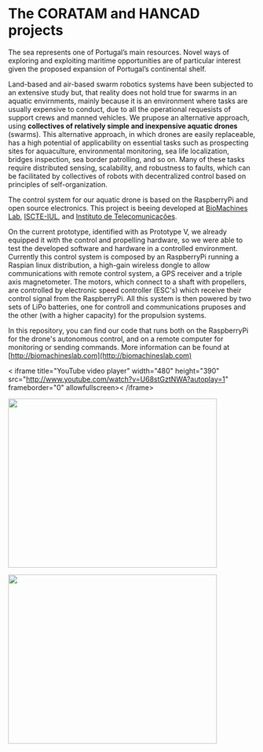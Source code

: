 # The CORATAM and HANCAD projects #

The sea represents one of Portugal’s main resources. Novel ways of exploring and exploiting maritime opportunities are of particular interest given the proposed expansion of Portugal’s continental shelf.

Land-based and air-based swarm robotics systems have been subjected to an extensive study but, that reality does not hold true for swarms in an aquatic envirnments, mainly because it is an environment where tasks are usually expensive to conduct, due to all the operational requesists of support crews and manned vehicles. We prupose an alternative approach, using **collectives of relatively simple and inexpensive aquatic drones** (swarms). This alternative approach, in which drones are easily replaceable, has a high potential of applicability on essential tasks such as prospecting sites for aquaculture, environmental monitoring, sea life localization, bridges inspection, sea border patrolling, and so on. Many of these tasks require distributed sensing, scalability, and robustness to faults, which can be facilitated by collectives of robots with decentralized control based on principles of self-organization.

The control system for our aquatic drone is based on the RaspberryPi and open source electronics. This project is beeing developed at [BioMachines Lab](http://biomachineslab.com), [ISCTE-IUL](http://iscte-iul.pt), and [Instituto de Telecomunicações](http://www.it.pt).

On the current prototype, identified with as Prototype V, we already equipped it with the control and propelling hardware, so we were able to test the developed software and hardware in a controlled environment. Currently this control system is composed by an RaspberryPi running a Raspian linux distribution, a high-gain wireless dongle to allow communications with remote control system, a GPS receiver and a triple axis magnetometer. The motors, which connect to a shaft with propellers, are controlled by electronic speed controller (ESC's) which receive their control signal from the RaspberryPi. All this system is then powered by two sets of LiPo batteries, one for controll and communications pruposes and the other (with a higher capacity) for the propulsion systems.

In this repository, you can find our code that runs both on the RaspberryPi for the drone's autonomous control, and on a remote computer for monitoring or sending commands. More information can be found at [http://biomachineslab.com](http://biomachineslab.com)

< iframe title="YouTube video player" width="480" height="390" src="http://www.youtube.com/watch?v=U68stGztNWA?autoplay=1" frameborder="0" allowfullscreen>< /iframe>

<a href='http://www.youtube.com/watch?feature=player_embedded&v=U68stGztNWA' target='_blank'><img src='http://img.youtube.com/vi/U68stGztNWA/0.jpg' width='425' height=344 /></a>

<a href='http://www.youtube.com/watch?feature=player_embedded&v=2bq_40mxUCY' target='_blank'><img src='http://img.youtube.com/vi/2bq_40mxUCY/0.jpg' width='425' height=344 /></a>
